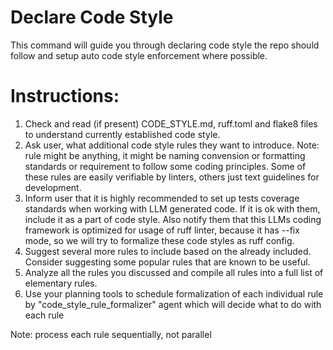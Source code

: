 # Declare Code Style

This command will guide you through declaring code style the repo should follow and setup auto code style enforcement where possible.

# Instructions:
1. Check and read (if present) CODE_STYLE.md, ruff.toml and flake8 files to understand currently established code style.
2. Ask user, what additional code style rules they want to introduce. Note: rule might be anything, it might be naming convension or formatting standards or requirement to follow some coding principles. Some of these rules are easily verifiable by linters, others just text guidelines for development.
3. Inform user that it is highly recommended to set up tests coverage standards when working with LLM generated code. If it is ok with them, include it as a part of code style. Also notify them that this LLMs coding framework is optimized for usage of ruff linter, because it has --fix mode, so we will try to formalize these code styles as ruff config.
4. Suggest several more rules to include based on the already included. Consider suggesting some popular rules that are known to be useful.
4. Analyze all the rules you discussed and compile all rules into a full list of elementary rules.
5. Use your planning tools to schedule formalization of each individual rule by "code_style_rule_formalizer" agent which will decide what to do with each rule

Note: process each rule sequentially, not parallel
